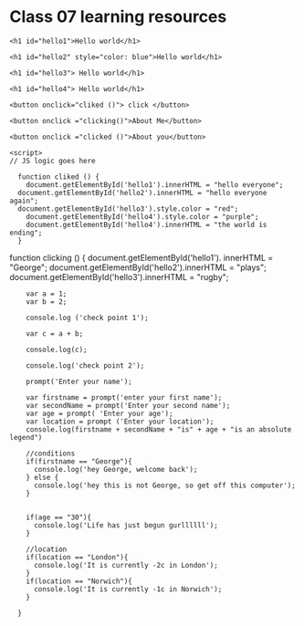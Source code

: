# Class 07 learning resources
<!DOCTYPE html> 
<html>

  <head>

    
  </head>
  
  <body>

    <h1 id="hello1">Hello world</h1>

    <h1 id="hello2" style="color: blue">Hello world</h1>

    <h1 id="hello3"> Hello world</h1>

    <h1 id="hello4"> Hello world</h1>

    <button onclick="cliked ()"> click </button>

    <button onclick ="clicking()">About Me</button>
    
    <button onclick ="clicked ()">About you</button>

    <script>
    // JS logic goes here
        
      function cliked () {
        document.getElementById('hello1').innerHTML = "hello everyone";
      document.getElementById('hello2').innerHTML = "hello everyone again";
      document.getElementById('hello3').style.color = "red"; 
        document.getElementById('hello4').style.color = "purple";
        document.getElementById('hello4').innerHTML = "the world is ending"; 
      }
function clicking () {
  document.getElementById('hello1'). innerHTML = "George";
  document.getElementById('hello2').innerHTML = "plays";
  document.getElementById('hello3').innerHTML = "rugby";


        var a = 1; 
        var b = 2;  

        console.log ('check point 1');

        var c = a + b;

        console.log(c);
        
        console.log('check point 2'); 

        prompt('Enter your name');

        var firstname = prompt('enter your first name');
        var secondName = prompt('Enter your second name');
        var age = prompt( 'Enter your age');
        var location = prompt ('Enter your location');
        console.log(firstname + secondName + "is" + age + "is an absolute legend")

        //conditions
        if(firstname == "George"){
          console.log('hey George, welcome back');
        } else {
          console.log('hey this is not George, so get off this computer');
        }
          

        if(age == "30"){
          console.log('Life has just begun gurllllll');
        }

        //location
        if(location == "London"){
          console.log('It is currently -2c in London');
        }
        if(location == "Norwich"){
          console.log('It is currently -1c in Norwich');
        }
        
      }
  </script>

    
  </body>
</html>
